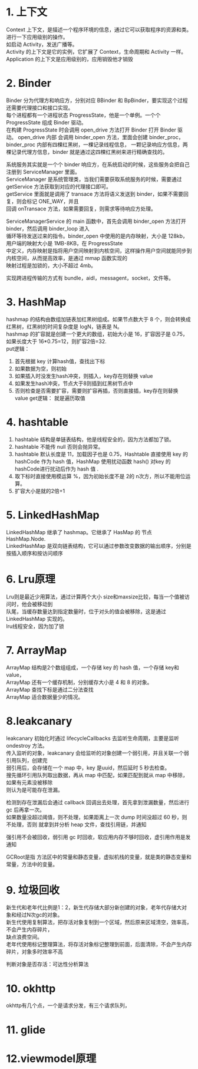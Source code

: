 # 1. 上下文
Context 上下文，是描述一个程序环境的信息，通过它可以获取程序的资源和类。进行一下应用级别的操作。  
如启动 Activity，发送广播等。   
Activity 的上下文是它的实例，它扩展了 Context，生命周期和 Activity 一样。  
Application 的上下文是应用级别的，应用销毁他才销毁

# 2. Binder
Binder 分为代理方和响应方，分别对应 BBinder 和 BpBinder，要实现这个过程还需要代理接口和接口实现。  
每个进程都有一个进程状态 ProgressState，他是一个单例。一个个ProgressState 组成 Binder 驱动。  
在构建 ProgressState 时会调用 open_drive 方法打开 Binder 打开 Binder 驱动。 open_drive 内部
会调用 binder_open 方法，里面会创建 binder_proc，binder_proc 内部有四棵红黑树，一棵记录线程信息，
一颗记录响应方信息，两棵记录代理方信息，binder 就是通过这四棵红黑树来进行精确查找的。  

系统服务其实就是一个个 binder 响应方，在系统启动的时候，这些服务会把自己注册到 ServiceManager 里面。  
ServiceManager 是系统管理类，当我们需要获取系统服务的时候，需要通过 getService 方法获取到对应的代理接口即可。  
getService 里面就是调用了 transace 方法将语义发送到 binder，如果不需要回复，则会标记 ONE_WAY，并且  
回调 onTransace 方法，如果需要回复，则需求等待响应方处理。  

ServiceManagerService 的 main 函数中，首先会调用 binder_open 方法打开 binder，然后调用 binder_loop 进入  
循环等待发送过来的指令。binder_open 中使用的是内存映射，大小是 128kb，用户端的映射大小是 1MB-8KB，在 ProgressState  
中定义，内存映射是指将用户空间映射到内核空间，这样操作用户空间就能同步到内核空间，从而提高效率，是通过 mmap 函数实现的  
映射过程是加锁的，大小不超过 4mb。

实现跨进程传输的方式有 bundle，aidl，messagent，socket，文件等。

# 3. HashMap
hashmap 的结构由数组加链表加红黑树组成。如果节点数大于 8 个，则会转换成红黑树，红黑树的时间复杂度是 logN，链表是 N。  
hashmap 的扩容就是创建一个更大的数组，初始大小是 16，扩容因子是 0.75，如果长度大于 16*0.75=12，则扩容2倍=32.   
put逻辑：
1. 首先根据 key 计算hash值，查找出下标
2. 如果数据为空，则初始
3. 如果插入时没发生hash冲突，则插入，key存在则替换 value
4. 如果发生hash冲突，节点大于8则插到红黑树节点中
5. 否则检查是否需要扩容，需要则扩容再插，否则直接插，key存在则替换 value
get逻辑：
就是遍历取值

# 4. hashtable
1. hashtable 结构是单链表结构，他是线程安全的，因为方法都加了锁。 
2. hashtable 不能传 null 否则会抛异常。  
3. hashtable 默认长度是 11，加载因子也是 0.75，Hashtable 直接使用 key 的 hashCode 作为 hash 值，HashMap 使用扰动函数 hash() 对key 的 hashCode进行扰动后作为 hash 值 .
4. 取下标时直接使用模运算 %，因为初始长度不是 2的 n次方，所以不能用位运算。
5. 扩容大小是就的2倍+1

# 5. LinkedHashMap 
LinkedHashMap 继承了 hashmap。它继承了 HasMap 的 节点 HashMap.Node.  
LinkedHashMap 是双向链表结构，它可以通过参数改变数据的输出顺序，分别是按插入顺序和按访问顺序  

# 6. Lru原理
Lru则是最近少用算法，通过计算两个大小 size和maxsize比较，每当一个值被访问时，他会被移动到  
队尾，当缓存数量达到指定数量时，位于对头的值会被移除，这是通过 LinkedHashMap 实现的。  
lru线程安全，因为加了锁

# 7. ArrayMap 
ArrayMap 结构是2个数组组成，一个存储 key 的 hash 值，一个存储 key和value，  
ArrayMap 还有一个缓存机制，分别缓存大小是 4 和 8 的对象。  
ArrayMap 查找下标是通过二分法查找  
ArrayMap 适合数据量少的情况。

# 8.leakcanary
leakcanary 初始化时通过 lifecycleCallbacks 去监听生命周期，主要是监听 ondestroy 方法。  
传入监听的对象，leakcanary 会给监听的对象创建一个弱引用，并且关联一个弱引用队列，创建完  
弱引用后，会存储在一个 map 中，key 是uuid，然后延时 5 秒去检查。  
搜先循环引用队列取出数据，再从 map 中匹配，如果匹配到就从 map 中移除，如果有元素没被移除  
则认为是可能存在泄漏。  

检测到存在泄漏后会通过 callback 回调出去处理，首先拿到泄漏数量，然后进行 gc 后再拿一次。  
如果数量没超过阈值，则不处理，如果距离上一次 dump 时间没超过 60 秒，则不处理，否则 
就拿到并分析 heap 文件，查找引用链，并通知

强引用不会被回收，弱引用 gc 时回收，软应用内存不够时回收，虚引用作用是发通知 

GCRoot是指 方法区中的常量和静态变量，虚拟机栈的变量，就是类的静态变量和常量，方法中的变量。

# 9. 垃圾回收
新生代和老年代比例是1：2，新生代存储大部分新创建的对象，老年代存储大对象和经过N次gc的对象。  
新生代使用复制算法，把存活对象复制到一个区域，然后原来区域清空，效率高，不会产生内存碎片，  
缺点浪费空间。  
老年代使用标记整理算法，将存活对象标记整理到前面，后面清除，不会产生内存碎片，对象多时效率不高

判断对象是否存活：可达性分析算法

# 10. okhttp
okhttp有几个点，一个是请求分发，有三个请求队列，


# 11. glide



# 12.viewmodel原理